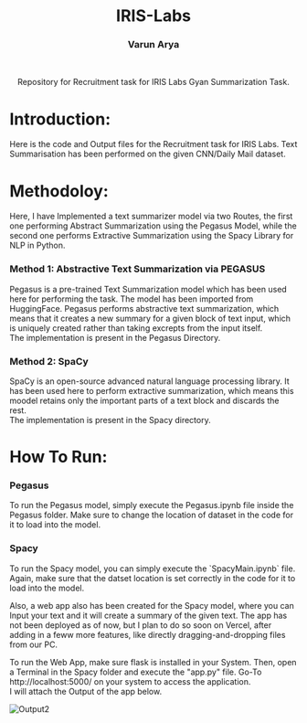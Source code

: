 <h1 align="center">IRIS-Labs</h1>
<h3 align="center">Varun Arya</h3>
<br/>
<p align="center">Repository for Recruitment task for IRIS Labs Gyan Summarization Task.</p>

<h1>Introduction:</h1>
Here is the code and Output files for the Recruitment task for IRIS Labs. Text Summarisation has been performed on the given CNN/Daily Mail dataset.

<h1>Methodoloy:</h1>
Here, I have Implemented a text summarizer model via two Routes, the first one performing Abstract Summarization using the Pegasus Model, while the second one performs Extractive Summarization using the Spacy Library for NLP in Python.

<h3>Method 1: Abstractive Text Summarization via PEGASUS</h3>
Pegasus is a pre-trained Text Summarization model which has been used here for performing the task. The model has been imported from HuggingFace. Pegasus performs abstractive text summarization, which means that it creates a new summary for a given block of text input, which is uniquely created rather than taking excrepts from the input itself. <br />
The implementation is present in the Pegasus Directory.

<h3>Method 2: SpaCy</h3>
SpaCy is an open-source advanced natural language processing library. It has been used here to perform extractive summarization, which means this moodel retains only the important parts of a text block and discards the rest. <br />
The implementation is present in the Spacy directory.

<h1>How To Run:</h1>
<h3>Pegasus</h3>
To run the Pegasus model, simply execute the Pegasus.ipynb file inside the Pegasus folder. Make sure to change the location of dataset in the code for it to load into the model.

<h3>Spacy</h3>
To run the Spacy model, you can simply execute the `SpacyMain.ipynb` file. Again, make sure that the datset location is set correctly in the code for it to load into the model.<br/>

Also, a web app also has been created for the Spacy model, where you can Input your text and it will create a summary of the given text. The app has not been deployed as of now, but I plan to do so soon on Vercel, after adding in a feww more features, like directly dragging-and-dropping files from our PC.<br/>

To run the Web App, make sure flask is installed in your System. Then, open a Terminal in the Spacy folder and execute the "app.py" file.
Go-To http://localhost:5000/ on your system to access the application. <br />
I will attach the Output of the app below.

![Output2](https://user-images.githubusercontent.com/99555479/235488905-c3ffb438-0ceb-4893-abed-478cff499d40.jpg)


